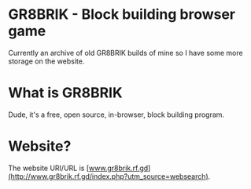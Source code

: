 # GR8BRIK - Block building browser game
Currently an archive of old GR8BRIK builds of mine so I have some more storage on the website.
# What is GR8BRIK
Dude, it's a free, open source, in-browser, block building program.
# Website?
The website URI/URL is [www.gr8brik.rf.gd](http://www.gr8brik.rf.gd/index.php?utm_source=websearch).
